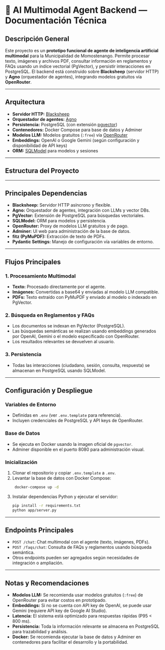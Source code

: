 # 🧠 AI Multimodal Agent Backend — Documentación Técnica

## Descripción General

Este proyecto es un **prototipo funcional de agente de inteligencia artificial multimodal** para la Municipalidad de Momostenango. Permite procesar texto, imágenes y archivos PDF, consultar información en reglamentos y FAQs usando un índice vectorial (PgVector), y persistir interacciones en PostgreSQL. El backend está construido sobre **Blacksheep** (servidor HTTP) y **Agno** (orquestador de agentes), integrando modelos gratuitos vía **OpenRouter**.

---

## Arquitectura

- **Servidor HTTP:** [Blacksheep](https://www.neoteroi.dev/blacksheep/)
- **Orquestador de agentes:** [Agno](https://docs.agno.com/)
- **Persistencia:** PostgreSQL (con extensión [pgvector](https://github.com/pgvector/pgvector))
- **Contenedores:** Docker Compose para base de datos y Adminer
- **Modelos LLM:** Modelos gratuitos (`:free`) vía [OpenRouter](https://openrouter.ai/)
- **Embeddings:** OpenAI o Google Gemini (según configuración y disponibilidad de API keys)
- **ORM:** [SQLModel](https://sqlmodel.tiangolo.com/) para modelos y sesiones

---

## Estructura del Proyecto



---

## Principales Dependencias

- **Blacksheep:** Servidor HTTP asíncrono y flexible.
- **Agno:** Orquestador de agentes, integración con LLMs y vector DBs.
- **PgVector:** Extensión de PostgreSQL para búsquedas vectoriales.
- **SQLModel:** ORM para modelos y persistencia.
- **OpenRouter:** Proxy de modelos LLM gratuitos y de pago.
- **Adminer:** UI web para administración de la base de datos.
- **fitz (PyMuPDF):** Extracción de texto de PDFs.
- **Pydantic Settings:** Manejo de configuración vía variables de entorno.

---

## Flujos Principales

### 1. Procesamiento Multimodal

- **Texto:** Procesado directamente por el agente.
- **Imágenes:** Convertidas a base64 y enviadas al modelo LLM compatible.
- **PDFs:** Texto extraído con PyMuPDF y enviado al modelo o indexado en PgVector.

### 2. Búsqueda en Reglamentos y FAQs

- Los documentos se indexan en PgVector (PostgreSQL).
- Las búsquedas semánticas se realizan usando embeddings generados por OpenAI, Gemini o el modelo específicado con OpenRouter.
- Los resultados relevantes se devuelven al usuario.

### 3. Persistencia

- Todas las interacciones (ciudadano, sesión, consulta, respuesta) se almacenan en PostgreSQL usando SQLModel.

---

## Configuración y Despliegue

### Variables de Entorno

- Definidas en `.env` (ver `.env.template` para referencia).
- Incluyen credenciales de PostgreSQL y API keys de OpenRouter.

### Base de Datos

- Se ejecuta en Docker usando la imagen oficial de `pgvector`.
- Adminer disponible en el puerto 8080 para administración visual.

### Inicialización

1. Clonar el repositorio y copiar `.env.template` a `.env`.
2. Levantar la base de datos con Docker Compose:
   ```bash
    docker-compose up -d
3. Instalar dependencias Python y ejecutar el servidor:
    ```bash
    pip install -r requirements.txt
    python app/server.py

---

## Endpoints Principales

- `POST /chat`: Chat multimodal con el agente (texto, imágenes, PDFs).
- `POST /faqs/chat`: Consulta de FAQs y reglamentos usando búsqueda semántica.
- Otros endpoints pueden ser agregados según necesidades de integración o ampliación.

---

## Notas y Recomendaciones

- **Modelos LLM:** Se recomienda usar modelos gratuitos (`:free`) de OpenRouter para evitar costos en prototipado.
- **Embeddings:** Si no se cuenta con API key de OpenAI, se puede usar Gemini (requiere API key de Google AI Studio).
- **Latencia:** El sistema está optimizado para respuestas rápidas (P95 < 800 ms).
- **Persistencia:** Toda la información relevante se almacena en PostgreSQL para trazabilidad y análisis.
- **Docker:** Se recomienda ejecutar la base de datos y Adminer en contenedores para facilitar el desarrollo y la portabilidad.